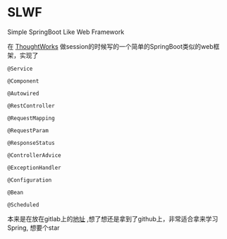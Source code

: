 # SLWF
Simple SpringBoot Like Web Framework

在 [ThoughtWorks](https://www.thoughtworks.com/) 做session的时候写的一个简单的SpringBoot类似的web框架，实现了

`@Service`

`@Component`

`@Autowired`

`@RestController`

`@RequestMapping`

`@RequestParam`

`@ResponseStatus`

`@ControllerAdvice`

`@ExceptionHandler`

`@Configuration`

`@Bean`

`@Scheduled`

本来是在放在gitlab上的[地址](https://gitlab.com/twu_xingfeng/myspring) ,想了想还是拿到了github上，非常适合拿来学习Spring, 想要个star
